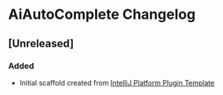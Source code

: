 <!-- Keep a Changelog guide -> https://keepachangelog.com -->

# AiAutoComplete Changelog

## [Unreleased]
### Added
- Initial scaffold created from [IntelliJ Platform Plugin Template](https://github.com/JetBrains/intellij-platform-plugin-template)
